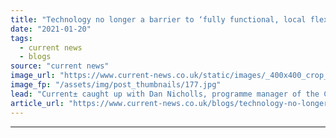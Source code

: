 ```yaml
---
title: "Technology no longer a barrier to ‘fully functional, local flexibility markets’ -  A look at the Cornwall LEM"
date: "2021-01-20"
tags: 
  - current news
  - blogs
source: "current news"
image_url: "https://www.current-news.co.uk/static/images/_400x400_crop_center-center/Cornwall-LEM-image-Centrica.jpg"
image_fp: "/assets/img/post_thumbnails/177.jpg"
lead: "Current± caught up with Dan Nicholls, programme manager of the Cornwall LEM, following the end of the landmark flexibility project to discuss the successes and the lessons learnt."
article_url: "https://www.current-news.co.uk/blogs/technology-no-longer-a-barrier-to-fully-functional-local-flexibility-markets-a-look-at-the-cornwall-lem?utm_source=rss-feeds&utm_medium=rss&utm_campaign=rss"
---
```


---
